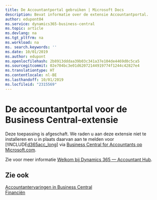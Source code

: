 ```yaml
---
title: De Accountantportal gebruiken | Microsoft Docs
description: Bevat informatie over de extensie Accountantportal.
author: edupont04
ms.service: dynamics365-business-central
ms.topic: article
ms.devlang: na
ms.tgt_pltfrm: na
ms.workload: na
ms. search.keywords: ''
ms.date: 10/01/2019
ms.author: edupont
ms.openlocfilehash: 2b8913dddaa39b03c341a37e104de4469d0c5ca5
ms.sourcegitcommit: 02e704bc3e01d62072144919774f1244c42827e4
ms.translationtype: HT
ms.contentlocale: nl-BE
ms.lasthandoff: 10/01/2019
ms.locfileid: "2315569"
---
```

# <a name="the-accountant-portal-for-business-central-extension"></a>De accountantportal voor de Business Central-extensie
Deze toepassing is afgeschaft. We raden u aan deze extensie niet te installeren en u in plaats daarvan aan te melden voor [!INCLUDE[d365acc_long](includes/d365acc_long_md.md)] via [Business Central for Accountants op Microsoft.com](https://www.microsoft.com/en-us/dynamics365/financial-insights-for-accountants).

Zie voor meer informatie [Welkom bij Dynamics 365 — Accountant Hub](/dynamics365/accountants/index).  

## <a name="see-also"></a>Zie ook
[Accountantervaringen in Business Central](finance-accounting.md)  
[Financiën](finance.md)  
